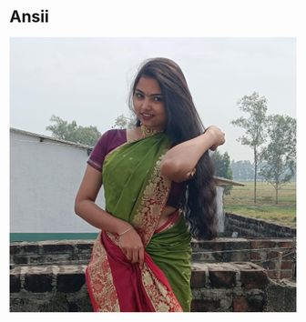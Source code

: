 # Ansii
![image alt](https://github.com/Abhinav790341/Ansii/blob/main/WhatsApp%20Image%202024-09-12%20at%2021.12.49_30045e57.jpg)
